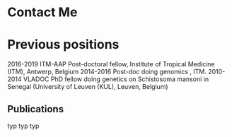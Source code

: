 

# Contact Me

# Previous positions 
2016-2019	ITM-AAP Post-doctoral fellow, Institute of Tropical Medicine (ITM), Antwerp, Belgium
2014-2016	Post-doc doing genomics , ITM.
2010-2014	VLADOC PhD fellow doing genetics on Schistosoma mansoni in Senegal (University of Leuven (KUL), Leuven, Belgium)

## Publications

typ typ typ
